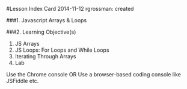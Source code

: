 #Lesson Index Card
2014-11-12 rgrossman: created

###1. Javascript Arrays & Loops

###2. Learning Objective(s)

  1. JS Arrays
  2. JS Loops: For Loops and While Loops
  3. Iterating Through Arrays
  4. Lab

Use the Chrome console
OR
Use a browser-based coding console like JSFiddle etc.

